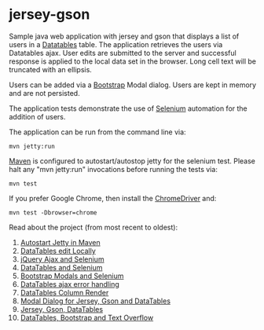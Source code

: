 jersey-gson
===========

Sample java web application with jersey and gson that displays a list of users in a [Datatables](http://datatables.net/) table.
The application retrieves the users via Datatables ajax.
User edits are submitted to the server and successful response is applied to the local data set in the browser.
Long cell text will be truncated with an ellipsis.

Users can be added via a [Bootstrap](http://getbootstrap.com/) Modal dialog. Users are kept in memory and are not persisted.

The application tests demonstrate the use of [Selenium](http://www.seleniumhq.org/) automation for the addition of users.

The application can be run from the command line via:

```
mvn jetty:run
```

[Maven](https://maven.apache.org/) is configured to autostart/autostop jetty
for the selenium test. Please halt any "mvn jetty:run" invocations before
running the tests via:

```
mvn test
```

If you prefer Google Chrome, then install the [ChromeDriver](https://code.google.com/p/selenium/wiki/ChromeDriver) and:

```
mvn test -Dbrowser=chrome
```

Read about the project (from most recent to oldest):

1. [Autostart Jetty in Maven](https://ideoplex.com/2015/10/25/autostart-jetty-in-maven/)
1. [DataTables edit Locally](https://ideoplex.com/2015/07/12/datatables-edit-locally/)
1. [jQuery Ajax and Selenium](https://ideoplex.com/2015/06/21/jquery-ajax-and-selenium/)
1. [DataTables and Selenium](https://ideoplex.com/2015/06/14/datatables-and-selenium/)
1. [Bootstrap Modals and Selenium](https://ideoplex.com/2015/06/07/bootstrap-modals-and-selenium/)
1. [DataTables ajax error handling](https://ideoplex.com/2014/11/16/datatables-ajax-error-handling/)
1. [DataTables Column Render](https://ideoplex.com/2014/10/23/datatables-column-render/)
1. [Modal Dialog for Jersey, Gson and DataTables](https://ideoplex.com/2014/10/12/modal-dialog-for-jersey-gson-and-datatables/)
1. [Jersey, Gson, DataTables](https://ideoplex.com/2014/10/04/jersey-gson-and-datatables/)
1. [DataTables, Bootstrap and Text Overflow](https://ideoplex.com/2015/08/16/datatables-bootstrap-and-text-overflow/)
